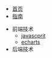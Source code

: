 <!-- 侧边导航栏 -->
* [首页](README)
* [指南](/guide)
<!-- 加一个斜杠在是寻找文件夹，不加斜杠是寻找文件 -->

* 前端技术
    * [javascprit](01/javascript/)  
    * [echarts](01/echarts/)
* 后端技术
